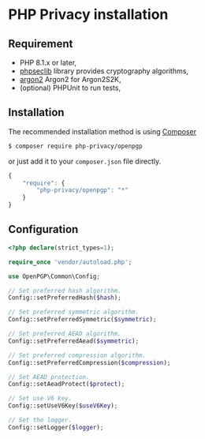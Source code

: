 PHP Privacy installation
========================

## Requirement
* PHP 8.1.x or later,
* [phpseclib](https://github.com/phpseclib/phpseclib) library provides cryptography algorithms,
* [argon2](https://github.com/P-H-C/phc-winner-argon2) Argon2 for Argon2S2K,
* (optional) PHPUnit to run tests,

## Installation
The recommended installation method is using [Composer](https://getcomposer.org)
```bash
$ composer require php-privacy/openpgp
```
or just add it to your `composer.json` file directly.
```javascript
{
    "require": {
        "php-privacy/openpgp": "*"
    }
}
```

## Configuration

```php
<?php declare(strict_types=1);

require_once 'vendor/autoload.php';

use OpenPGP\Common\Config;

// Set preferred hash algorithm.
Config::setPreferredHash($hash);

// Set preferred symmetric algorithm.
Config::setPreferredSymmetric($symmetric);

// Set preferred AEAD algorithm.
Config::setPreferredAead($symmetric);

// Set preferred compression algorithm.
Config::setPreferredCompression($compression);

// Set AEAD protection.
Config::setAeadProtect($protect);

// Set use V6 key.
Config::setUseV6Key($useV6Key);

// Set the logger.
Config::setLogger($logger);
```
